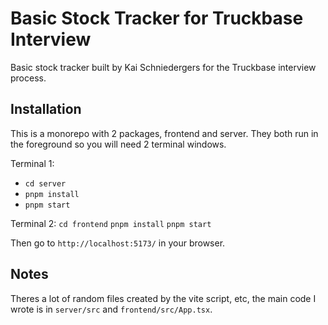 # Basic Stock Tracker for Truckbase Interview

Basic stock tracker built by Kai Schniedergers for the Truckbase interview process.

## Installation
This is a monorepo with 2 packages, frontend and server. They both run in the foreground so you will need 2 terminal windows.

Terminal 1:
- `cd server`
- `pnpm install`
- `pnpm start`

Terminal 2:
`cd frontend`
`pnpm install`
`pnpm start`

Then go to `http://localhost:5173/` in your browser.

## Notes
Theres a lot of random files created by the vite script, etc, the main code I wrote is in `server/src` and `frontend/src/App.tsx`.